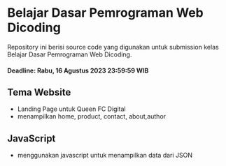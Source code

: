 Belajar Dasar Pemrograman Web Dicoding
======================================

Repository ini berisi source code yang digunakan untuk submission kelas Belajar Dasar Pemrograman Web Dicoding.


#### Deadline: Rabu, 16 Agustus 2023 23:59:59 WIB


## Tema Website
* Landing Page untuk Queen FC Digital
* menampilkan home, product, contact, about,author


## JavaScript
* menggunakan javascript untuk menampilkan data dari JSON
